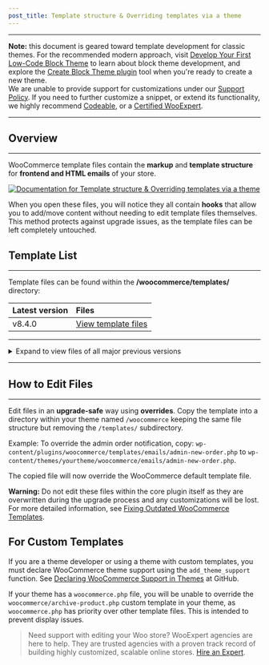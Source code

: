```yaml
---
post_title: Template structure & Overriding templates via a theme
---
```


---

**Note:** this document is geared toward template development for classic themes. For the recommended modern approach,
visit [Develop Your First Low-Code Block Theme](https://learn.wordpress.org/course/develop-your-first-low-code-block-theme/)
to learn about block theme development, and explore
the [Create Block Theme plugin](https://wordpress.org/plugins/create-block-theme/) tool when you're ready to create a
new theme.  
We are unable to provide support for customizations under our [Support Policy](http://woo.com/support-policy/). If you
need to further customize a snippet, or extend its functionality, we highly
recommend [Codeable](https://codeable.io/?ref=z4Hnp), or a [Certified WooExpert](https://woo.com/experts/).

---

## Overview

---

WooCommerce template files contain the **markup** and **template structure** for **frontend and HTML emails** of your
store.

[![Documentation for Template structure & Overriding templates via a theme](https://embed-ssl.wistia.com/deliveries/a2f57c5896505b39952aa8411a474066.jpg?image_play_button_size=2x&amp;image_crop_resized=960x540&amp;image_play_button=1&amp;image_play_button_color=694397e0)](https://woo.com/document/template-structure/?wvideo=8mvl4bro0g)

When you open these files, you will notice they all contain **hooks** that allow you to add/move content without needing
to edit template files themselves. This method protects against upgrade issues, as the template files can be left
completely untouched.

## Template List

---

Template files can be found within the **/woocommerce/templates/** directory:

| Latest version | Files                                                                                                      |
|:---------------|:-----------------------------------------------------------------------------------------------------------|
| v8.4.0         | [View template files](https://github.com/woocommerce/woocommerce/tree/8.4.0/plugins/woocommerce/templates) |

---

<details>
<summary>Expand to view files of all major previous versions</summary>

| Version | Files                                                                                                      |
|---------|------------------------------------------------------------------------------------------------------------|
| v8.3.0  | [View template files](https://github.com/woocommerce/woocommerce/tree/8.3.0/plugins/woocommerce/templates) |
| v8.2.0  | [View template files](https://github.com/woocommerce/woocommerce/tree/8.2.0/plugins/woocommerce/templates) |
| v.8.1.0 | [View template files](https://github.com/woocommerce/woocommerce/tree/8.1.0/plugins/woocommerce/templates) |
| v8.0.0  | [View template files](https://github.com/woocommerce/woocommerce/tree/8.0.0/plugins/woocommerce/templates) |
| v7.9.0  | [View template files](https://github.com/woocommerce/woocommerce/tree/7.9.0/plugins/woocommerce/templates) |
| v7.8.0  | [View template files](https://github.com/woocommerce/woocommerce/tree/7.8.0/plugins/woocommerce/templates) |
| v7.7.0  | [View template files](https://github.com/woocommerce/woocommerce/tree/7.7.0/plugins/woocommerce/templates) |
| v7.6.0  | [View template files](https://github.com/woocommerce/woocommerce/tree/7.6.0/plugins/woocommerce/templates) |
| v7.5.0  | [View template files](https://github.com/woocommerce/woocommerce/tree/7.5.0/plugins/woocommerce/templates) |
| v7.4.0  | [View template files](https://github.com/woocommerce/woocommerce/tree/7.4.0/plugins/woocommerce/templates) |
| v7.3.0  | [View template files](https://github.com/woocommerce/woocommerce/tree/7.3.0/plugins/woocommerce/templates) |
| v7.2.0  | [View template files](https://github.com/woocommerce/woocommerce/tree/7.2.0/plugins/woocommerce/templates) |
| v7.1.0  | [View template files](https://github.com/woocommerce/woocommerce/tree/7.1.0/plugins/woocommerce/templates) |
| v7.0.0  | [View template files](https://github.com/woocommerce/woocommerce/tree/7.0.0/plugins/woocommerce/templates) |
| v6.9.0  | [View template files](https://github.com/woocommerce/woocommerce/tree/6.9.0/plugins/woocommerce/templates) |
| v6.8.0  | [View template files](https://github.com/woocommerce/woocommerce/tree/6.8.0/plugins/woocommerce/templates) |
| v6.7.0  | [View template files](https://github.com/woocommerce/woocommerce/tree/6.7.0/plugins/woocommerce/templates) |
| v6.6.0  | [View template files](https://github.com/woocommerce/woocommerce/tree/6.6.0/plugins/woocommerce/templates) |
| v6.5.0  | [View template files](https://github.com/woocommerce/woocommerce/tree/6.5.0/plugins/woocommerce/templates) |
| v6.4.0  | [View template files](https://github.com/woocommerce/woocommerce/tree/6.4.0/plugins/woocommerce/templates) |
| v6.3.0  | [View template files](https://github.com/woocommerce/woocommerce/tree/6.3.0/plugins/woocommerce/templates) |
| v6.2.0  | [View template files](https://github.com/woocommerce/woocommerce/tree/6.2.0/plugins/woocommerce/templates) |
| v6.1.0  | [View template files](https://github.com/woocommerce/woocommerce/tree/6.1.0/plugins/woocommerce/templates) |
| v6.0.0  | [View template files](https://github.com/woocommerce/woocommerce/tree/6.0.0/plugins/woocommerce/templates) |
| v5.9.0  | [View template files](https://github.com/woocommerce/woocommerce/tree/5.9.0/templates)                     |
| v5.8.0  | [View template files](https://github.com/woocommerce/woocommerce/tree/5.8.0/templates)                     |
| v5.7.0  | [View template files](https://github.com/woocommerce/woocommerce/tree/5.7.0/templates)                     |
| v5.6.0  | [View template files](https://github.com/woocommerce/woocommerce/tree/5.6.0/templates)                     |
| v5.5.0  | [View template files](https://github.com/woocommerce/woocommerce/tree/5.5.0/templates)                     |
| v5.4.0  | [View template files](https://github.com/woocommerce/woocommerce/tree/5.4.0/templates)                     |
| v5.3.0  | [View template files](https://github.com/woocommerce/woocommerce/tree/5.3.0/templates)                     |
| v5.2.0  | [View template files](https://github.com/woocommerce/woocommerce/tree/5.2.0/templates)                     |
| v5.1.0  | [View template files](https://github.com/woocommerce/woocommerce/tree/5.1.0/templates)                     |
| v5.0.0  | [View template files](https://github.com/woocommerce/woocommerce/tree/5.0.0/templates)                     |
| v4.9.0  | [View template files](https://github.com/woocommerce/woocommerce/tree/4.9.0/templates)                     |
| v4.8.0  | [View template files](https://github.com/woocommerce/woocommerce/tree/4.8.0/templates)                     |
| v4.7.0  | [View template files](https://github.com/woocommerce/woocommerce/tree/4.7.0/templates)                     |
| v4.6.0  | [View template files](https://github.com/woocommerce/woocommerce/tree/4.6.0/templates)                     |
| v4.5.0  | [View template files](https://github.com/woocommerce/woocommerce/tree/4.5.0/templates)                     |
| v4.4.0  | [View template files](https://github.com/woocommerce/woocommerce/tree/4.4.0/templates)                     |
| v4.3.0  | [View template files](https://github.com/woocommerce/woocommerce/tree/4.3.0/templates)                     |
| v4.2.0  | [View template files](https://github.com/woocommerce/woocommerce/tree/4.2.0/templates)                     |
| v4.1.0  | [View template files](https://github.com/woocommerce/woocommerce/tree/4.1.0/templates)                     |
| v4.0.0  | [View template files](https://github.com/woocommerce/woocommerce/tree/4.0.0/templates)                     |
| v3.9.0  | [View template files](https://github.com/woocommerce/woocommerce/tree/3.9.0/templates)                     |
| v3.8.0  | [View template files](https://github.com/woocommerce/woocommerce/tree/3.8.0/templates)                     |
| v3.7.0  | [View template files](https://github.com/woocommerce/woocommerce/tree/3.9.0/templates)                     |
| v3.6.0  | [View template files](https://github.com/woocommerce/woocommerce/tree/3.6.0/templates)                     |
| v3.5.0  | [View template files](https://github.com/woocommerce/woocommerce/tree/3.5.0/templates)                     |
| v3.4.0  | [View template files](https://github.com/woocommerce/woocommerce/tree/3.4.0/templates)                     |
| v3.3.0  | [View template files](https://github.com/woocommerce/woocommerce/tree/3.3.0/templates)                     |
| v3.2.0  | [View template files](https://github.com/woocommerce/woocommerce/tree/3.2.0/templates)                     |
| v3.1.0  | [View template files](https://github.com/woocommerce/woocommerce/tree/3.1.0/templates)                     |
| v3.0.0  | [View template files](https://github.com/woocommerce/woocommerce/tree/3.0.0/templates)                     |
| v2.6.0  | [View template files](https://github.com/woocommerce/woocommerce/tree/2.6.0/templates)                     |

</details>

---

## How to Edit Files

---

Edit files in an **upgrade-safe** way using **overrides**. Copy the template into a directory within your theme named `/woocommerce` keeping the same file structure but removing the `/templates/` subdirectory.

Example: To override the admin order notification, copy: `wp-content/plugins/woocommerce/templates/emails/admin-new-order.php` to `wp-content/themes/yourtheme/woocommerce/emails/admin-new-order.php`.

The copied file will now override the WooCommerce default template file.

**Warning:** Do not edit these files within the core plugin itself as they are overwritten during the upgrade process and any customizations will be lost. For more detailed information, see [Fixing Outdated WooCommerce Templates](https://woo.com/document/fix-outdated-templates-woocommerce/).

## For Custom Templates

If you are a theme developer or using a theme with custom templates, you must declare WooCommerce theme support using the `add_theme_support` function. See [Declaring WooCommerce Support in Themes](https://github.com/woocommerce/woocommerce/wiki/Declaring-WooCommerce-support-in-themes) at GitHub.

If your theme has a `woocommerce.php` file, you will be unable to override the `woocommerce/archive-product.php` custom template in your theme, as `woocommerce.php` has priority over other template files. This is intended to prevent display issues.

> Need support with editing your Woo store? WooExpert agencies are here to help. They are trusted agencies with a proven track record of building highly customized, scalable online stores.
[Hire an Expert](https://woo.com/customizations/).
